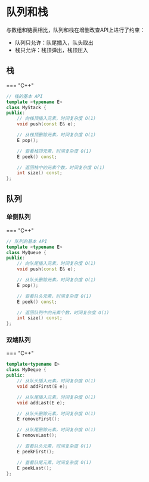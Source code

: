 # 队列和栈

与数组和链表相比，队列和栈在增删改查API上进行了约束：

- 队列只允许：队尾插入，队头取出
- 栈只允许：栈顶弹出，栈顶压入

## 栈

=== "C++"

```C++
// 栈的基本 API
template <typename E>
class MyStack {
public:
    // 向栈顶插入元素，时间复杂度 O(1)
    void push(const E& e);

    // 从栈顶删除元素，时间复杂度 O(1)
    E pop();

    // 查看栈顶元素，时间复杂度 O(1)
    E peek() const;

    // 返回栈中的元素个数，时间复杂度 O(1)
    int size() const;
};
```

## 队列

### 单侧队列

=== "C++"

```C++
// 队列的基本 API
template <typename E>
class MyQueue {
public:
    // 向队尾插入元素，时间复杂度 O(1)
    void push(const E& e);

    // 从队头删除元素，时间复杂度 O(1)
    E pop();

    // 查看队头元素，时间复杂度 O(1)
    E peek() const;

    // 返回队列中的元素个数，时间复杂度 O(1)
    int size() const;
};
```

### 双端队列

=== "C++"

```C++
template<typename E>
class MyDeque {
public:
    // 从队头插入元素，时间复杂度 O(1)
    void addFirst(E e);

    // 从队尾插入元素，时间复杂度 O(1)
    void addLast(E e);

    // 从队头删除元素，时间复杂度 O(1)
    E removeFirst();

    // 从队尾删除元素，时间复杂度 O(1)
    E removeLast();

    // 查看队头元素，时间复杂度 O(1)
    E peekFirst();

    // 查看队尾元素，时间复杂度 O(1)
    E peekLast();
};
```